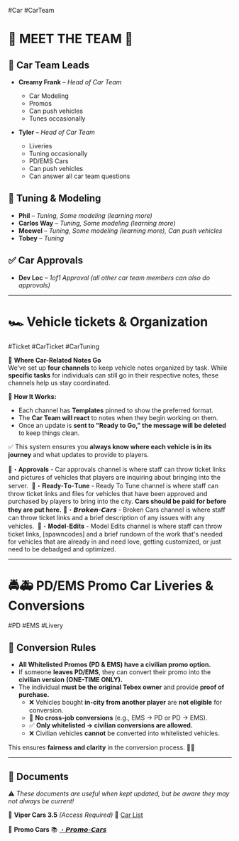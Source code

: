 #Car #CarTeam
# 🌟 MEET THE TEAM 🌟  

## 🚗 Car Team Leads  
- **Creamy Frank** – *Head of Car Team*  
  - Car Modeling 
  - Promos  
  - Can push vehicles
  - Tunes occasionally  

- **Tyler** – *Head of Car Team*  
  - Liveries 
  - Tuning occasionally  
  - PD/EMS Cars  
  - Can push vehicles
  - Can answer all car team questions  

## 🔧 Tuning & Modeling  
- **Phil** – *Tuning, Some modeling (learning more)*  
- **Carlos Way** – *Tuning, Some modeling (learning more)*  
- **Meewel** – *Tuning, Some modeling (learning more), Can push vehicles*  
- **Tobey** – *Tuning*  

## ✅ Car Approvals  
- **Dev Loc** – *1of1 Approval (all other car team members can also do approvals)*  

---
# 🏎️ Vehicle tickets & Organization  
#Ticket #CarTicket #CarTuning 

🚗 **Where Car-Related Notes Go**  
We’ve set up **four channels** to keep vehicle notes organized by task. While **specific tasks** for individuals can still go in their respective notes, these channels help us stay coordinated.  

📌 **How It Works:**  
- Each channel has **Templates** pinned to show the preferred format.  
- The **Car Team will react** to notes when they begin working on them.  
- Once an update is **sent to "Ready to Go," the message will be deleted** to keep things clean.  

✅ This system ensures you **always know where each vehicle is in its journey** and what updates to provide to players.  

⁠🚗・𝐀𝐩𝐩𝐫𝐨𝐯𝐚𝐥𝐬 - Car approvals channel is where staff can throw ticket links and pictures of vehicles that players are inquiring about bringing into the server. ⁠
🚗・𝐑𝐞𝐚𝐝𝐲-𝐓𝐨-𝐓𝐮𝐧𝐞 - Ready To Tune channel is where staff can throw ticket links and files for vehicles that have been approved and purchased by players to bring into the city. ⁠**Cars should be paid for before they are put here.**
🚗・𝘽𝙧𝙤𝙠𝙚𝙣-𝘾𝙖𝙧𝙨 - Broken Cars channel is where staff can throw ticket links and a brief description of any issues with any vehicles. ⁠
🚗・𝐌𝐨𝐝𝐞𝐥-𝐄𝐝𝐢𝐭𝐬 - Model Edits channel is where staff can throw ticket links, [spawncodes] and a brief rundown of the work that's needed for vehicles that are already in and need love, getting customized, or just need to be debadged and optimized.

--- 

# 🚔🚑 PD/EMS Promo Car Liveries & Conversions  
#PD #EMS #Livery  

## 🔄 Conversion Rules  
- **All Whitelisted Promos (PD & EMS) have a civilian promo option.**  
- If someone **leaves PD/EMS**, they can convert their promo into the **civilian version** **(ONE-TIME ONLY).**  
- The individual **must be the original Tebex owner** and provide **proof of purchase.**  
  - ❌ Vehicles bought **in-city from another player** are **not eligible** for conversion.  
  - 🚫 **No cross-job conversions** (e.g., EMS → PD or PD → EMS).  
  - ✅ **Only whitelisted → civilian conversions are allowed.**  
  - ❌ Civilian vehicles **cannot** be converted into whitelisted vehicles.  

This ensures **fairness and clarity** in the conversion process. 🚗💨  

---

## 📄 **Documents** 
⚠️ *These documents are useful when kept updated, but be aware they may not always be current!* 

📜 **Viper Cars 3.5** *(Access Required)* 
📄 [Car List](https://docs.google.com/spreadsheets/d/1aGEXNdthEbhkp2c9moKgeXXi7ap4piU4jjAl2vHqiFs/edit?usp=sharing) 

🚗 **Promo Cars** 
📚 [・𝙋𝙧𝙤𝙢𝙤-𝘾𝙖𝙧𝙨](app://obsidian.md/index.html#)